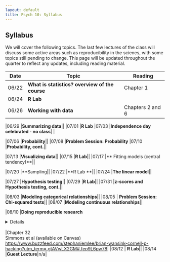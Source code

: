 ```yaml
---
layout: default
title: Psych 10: Syllabus
---
```

## Syllabus

We will cover the following topics. The last few lectures of the class will discuss some active areas such as reproducibility in the scienes, with some topics still pending to change. This page will be updated throughout the quarter to reflect any updates, including reading material.


|Date|Topic|Reading|
| ---|---|---|
|06/22 |**What is statistics? overview of the course**|Chapter 1|
|06/24 |**R Lab**
|06/26 |**Working with data**|Chapters 2 and 6|

|06/29 |**Summarizing data**||
|07/01 |**R Lab**
|07/03 |**Independence day celebrated - no class**| |

|07/06 |**Probability**||
|07/08 |**Problem Session: Probability**
|07/10 |**Probability, cont.**||
<!-- | |**Probability, cont.**|Chapter 10 (Sections 10.4-10.10)<br>Watch https://www.youtube.com/watch?v=HZGCoVF3YvM| -->

|07/13 |**Visualizing data**||
|07/15 |**R Lab**||
|07/17 |** Fitting models (central tendency)**||

|07/20 |**Sampling||
|07/22 |**R Lab **||
|07/24 |**The linear model**||

|07/27 |**Hypothesis testing**||
|07/29 |**R Lab**||
|07/31 |**z-scores and Hypothesis testing, cont.**||

|08/03 |**Modeling categorical relationships**||
|08/05 | **Problem Session: Chi-squared tests**||
|08/07 |**Modeling continuous relationships**||

|08/10 |**Doing reproducible research**<details><br>Learning Objectives:<br><br>After this lecture, you should be able to:<br> * Describe the concept of P-hacking and its effects on scientific practice<br> * Describe the concept of positive predictive value and its relation to statstical power<br><br>Links:<br> * [Fivethirtyeight P-hacking demo](https://projects.fivethirtyeight.com/p-hacking/)<br></details><br>|Chapter 32<br>Simmons et al (available on Canvas)<br>https://www.buzzfeed.com/stephaniemlee/brian-wansink-cornell-p-hacking?utm_term=.gtAVwLX2GM#.fep9L6pw78|
|08/12 | **R Lab**||
|08/14 |**Guest Lecture**|n/a|
